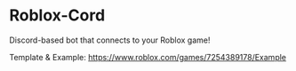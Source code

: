 # Roblox-Cord
Discord-based bot that connects to your Roblox game!

Template & Example: https://www.roblox.com/games/7254389178/Example
